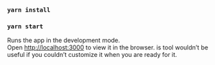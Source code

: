 
### `yarn install`
### `yarn start`

Runs the app in the development mode.\
Open [http://localhost:3000](http://localhost:3000) to view it in the browser.
is tool wouldn’t be useful if you couldn’t customize it when you are ready for it.
